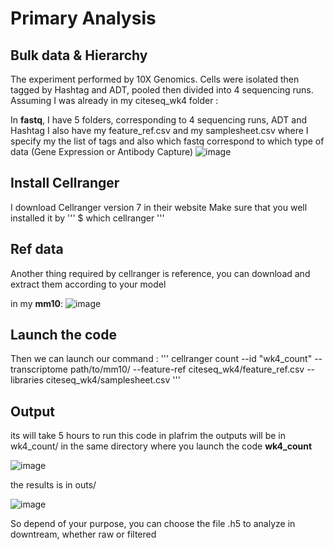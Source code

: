 # Primary Analysis
## Bulk data & Hierarchy 
The experiment performed by 10X Genomics. 
Cells were isolated then tagged by Hashtag and ADT, pooled then divided into 4 sequencing runs. 
Assuming I was already in my citeseq_wk4 folder :

In **fastq**, I have 5 folders, corresponding to 4 sequencing runs, ADT and Hashtag
I also have my feature_ref.csv and my samplesheet.csv where I specify my the list of tags and also which fastq correspond to which type of data (Gene Expression or Antibody Capture) 
![image](https://github.com/user-attachments/assets/a2dcb03c-fe9f-4551-80fe-329b70544a4a)

## Install Cellranger
I download Cellranger version 7 in their website
Make sure that you well installed it by 
'''
$ which cellranger
'''

## Ref data 
Another thing required by cellranger is reference, you can download and extract them according to your model

in my **mm10**:
![image](https://github.com/user-attachments/assets/5dc677cd-ed16-45f6-a421-b98b618d3241)


## Launch the code 
Then we can launch our command : 
'''
cellranger count --id "wk4_count" --transcriptome path/to/mm10/ --feature-ref citeseq_wk4/feature_ref.csv --libraries citeseq_wk4/samplesheet.csv
'''

## Output
its will take 5 hours to run this code in plafrim 
the outputs will be in wk4_count/ in the same directory where you launch the code
**wk4_count**

![image](https://github.com/user-attachments/assets/e8dcaebe-beb5-475c-9106-524b2e4373e3)

the results is in outs/ 

![image](https://github.com/user-attachments/assets/0d2c3a7e-81ac-471e-8299-809464da5c83)


So depend of your purpose, you can choose the file .h5 to analyze in downtream, whether raw or filtered 



